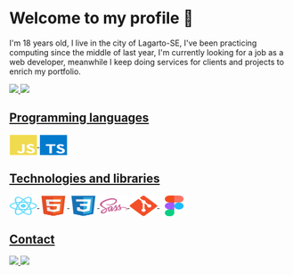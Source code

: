 # Welcome to my profile 👋

<p>I'm 18 years old, I live in the city of Lagarto-SE, I've been practicing computing since the middle of last year, I'm currently looking for a job as a web developer, meanwhile I keep doing services for clients and projects to enrich my portfolio.

<div>
  <a href="https://github.com/joaomanoelsm">
  <img width="500em" src="https://github-readme-stats.vercel.app/api?username=joaomanoelsm&show_icons=true&icon_color=00CCBB&bg_color=0D0D0D&border_radius=0.8em&theme=dark&include_all_commits=true&count_private=true"/>
  <img width="500em" src="https://github-readme-stats.vercel.app/api/top-langs/?username=joaomanoelsm&bg_color=0D0D0D&border_radius=0.8em&layout=compact&langs_count=7&theme=dark"/>
</div>

## Programming languages

<div style="display: inline_block">
  <img align="center" alt="Rafa-Js" height="37" width="50" src="https://raw.githubusercontent.com/devicons/devicon/master/icons/javascript/javascript-plain.svg">
  <img align="center" alt="Rafa-Ts" height="37" width="50" src="https://raw.githubusercontent.com/devicons/devicon/master/icons/typescript/typescript-plain.svg">
</div>

## Technologies and libraries

<div style="display: inline_block">
  <img align="center" alt="João-React" height="37" width="50" src="https://raw.githubusercontent.com/devicons/devicon/master/icons/react/react-original.svg">
  <img align="center" alt="João-Html" height="37" width="50" src="https://raw.githubusercontent.com/devicons/devicon/master/icons/html5/html5-original.svg">
  <img align="center" alt="João-Css" height="37" width="50" src="https://raw.githubusercontent.com/devicons/devicon/master/icons/css3/css3-original.svg">
  <img align="center" alt="João-Sass" height="37" width="50" src="https://raw.githubusercontent.com/devicons/devicon/master/icons/sass/sass-original.svg">
  <img align="center" alt="João-Git" height="37" width="50" src="https://raw.githubusercontent.com/devicons/devicon/master/icons/git/git-original.svg">
  <img align="center" alt="João-Figma" height="37" width="50" src="https://raw.githubusercontent.com/devicons/devicon/master/icons/figma/figma-original.svg">
</div>

## Contact

<div>
  <a href="https://api.whatsapp.com/send?phone=5579998016954" target="_blank"> 
   <img src="https://img.shields.io/badge/WhatsApp-25D366?style=for-the-badge&logo=whatsapp&logoColor=white" target="_blank" />
  </a>
  <a href=https://www.linkedin.com/in/joão-manoel-744231219/" target="_blank"> 
   <img src="https://img.shields.io/badge/LinkedIn-0077B5?style=for-the-badge&logo=linkedin&logoColor=white" target="_blank" />
  </a>
</div>
